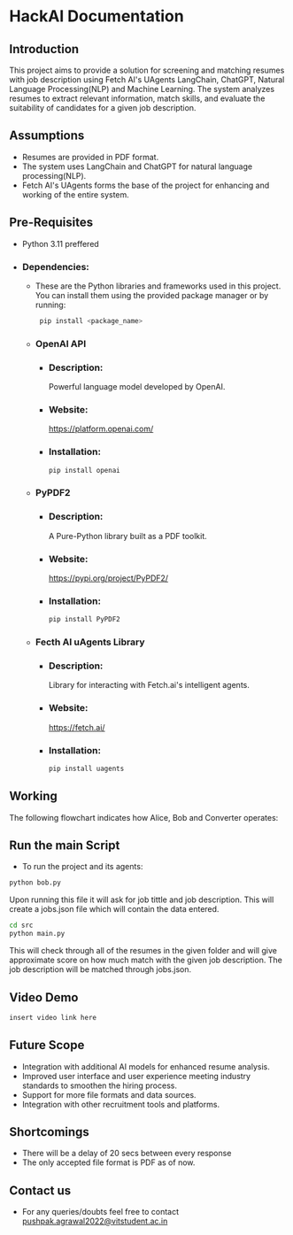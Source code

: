 # HackAI Documentation

## Introduction
This project aims to provide a solution for screening and matching resumes with job description using Fetch AI's UAgents LangChain, ChatGPT, Natural Language Processing(NLP) and Machine Learning. The system analyzes resumes to extract relevant information, match skills, and evaluate the suitability of candidates for a given job description.

## Assumptions
- Resumes are provided in PDF format.
- The system uses LangChain and ChatGPT for natural language processing(NLP).
- Fetch AI's UAgents forms the base of the project for enhancing and working of the entire system.
  
## Pre-Requisites
- Python 3.11 preffered
- ### Dependencies:
  - These are the Python libraries and frameworks used in this project. You can install them using the provided package manager or by running:
    ``` bash
     pip install <package_name>
    ```

  - ### OpenAI API
    - ### Description:
       Powerful language model developed by OpenAI.
    - ### Website:
       https://platform.openai.com/
    - ### Installation:
      ``` bash
      pip install openai
      ```

  - ### PyPDF2
    - ### Description:
       A Pure-Python library built as a PDF toolkit.
    - ### Website:
       https://pypi.org/project/PyPDF2/
    - ### Installation:
      ``` bash
      pip install PyPDF2
      ```

  - ### Fecth AI uAgents Library
    - ### Description:
       Library for interacting with Fetch.ai's intelligent agents.
    - ### Website:
       https://fetch.ai/
    - ### Installation:
      ``` bash
      pip install uagents
      ```
  

## Working
The following flowchart indicates how Alice, Bob and Converter operates:
## Run the main Script
* To run the project and its agents:
```bash
python bob.py
```
Upon running this file it will ask for job tittle and job description. This will create a jobs.json file which will contain the data entered. 

```bash
cd src
python main.py
```
This will check through all of the resumes in the given folder and will give approximate score on how much match with the given job description. 
The job description will be matched through jobs.json.




## Video Demo
```bash
insert video link here
```

## Future Scope
- Integration with additional AI models for enhanced resume analysis.
- Improved user interface and user experience meeting industry standards to smoothen the hiring process.
- Support for more file formats and data sources.
- Integration with other recruitment tools and platforms.

## Shortcomings
- There will be a delay of 20 secs between every response
- The only accepted file format is PDF as of now. 

## Contact us
- For any queries/doubts feel free to contact
  pushpak.agrawal2022@vitstudent.ac.in
